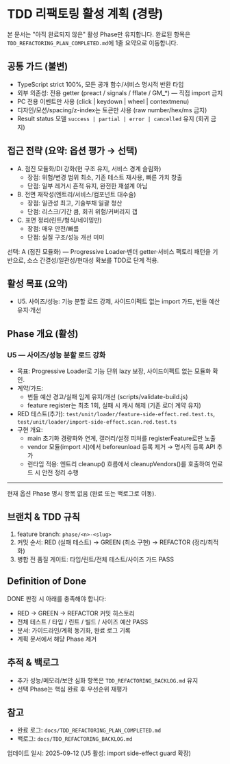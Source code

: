 # TDD 리팩토링 활성 계획 (경량)

본 문서는 "아직 완료되지 않은" 활성 Phase만 유지합니다. 완료된 항목은
`TDD_REFACTORING_PLAN_COMPLETED.md`에 1줄 요약으로 이동합니다.

## 공통 가드 (불변)

- TypeScript strict 100%, 모든 공개 함수/서비스 명시적 반환 타입
- 외부 의존성: 전용 getter (preact / signals / fflate / GM\_\*) — 직접 import
  금지
- PC 전용 이벤트만 사용 (click | keydown | wheel | contextmenu)
- 디자인/모션/spacing/z-index는 토큰만 사용 (raw number/hex/ms 금지)
- Result status 모델 `success | partial | error | cancelled` 유지 (회귀 금지)

## 접근 전략 (요약: 옵션 평가 → 선택)

- A. 점진 모듈화/DI 강화(현 구조 유지, 서비스 경계 슬림화)
  - 장점: 위험/변경 범위 최소, 기존 테스트 재사용, 빠른 가치 창출
  - 단점: 일부 레거시 흔적 유지, 완전한 재설계 아님
- B. 전면 재작성(엔트리/서비스/컴포넌트 대수술)
  - 장점: 일관성 최고, 기술부채 일괄 청산
  - 단점: 리스크/기간 큼, 회귀 위험/커버리지 갭
- C. 표면 정리(린트/형식/네이밍만)
  - 장점: 매우 안전/빠름
  - 단점: 실질 구조/성능 개선 미미

선택: A (점진 모듈화) — Progressive Loader·벤더 getter·서비스 팩토리 패턴을
기반으로, 소스 간결성/일관성/현대성 확보를 TDD로 단계 적용.

## 활성 목표 (요약)

- U5. 사이즈/성능: 기능 분할 로드 강제, 사이드이펙트 없는 import 가드, 번들 예산
  유지·개선

## Phase 개요 (활성)

<!-- U2는 2025-09-12에 완료되어 완료 로그로 이동되었습니다. -->

<!-- U4는 2025-09-12에 완료되어 완료 로그로 이동되었습니다. -->

### U5 — 사이즈/성능 분할 로드 강화

- 목표: Progressive Loader로 기능 단위 lazy 보장, 사이드이펙트 없는 모듈화 확인.
- 계약/가드:
  - 번들 예산 경고/실패 임계 유지/개선 (scripts/validate-build.js)
  - feature register는 최초 1회, 실패 시 캐시 해제 (기존 로더 계약 유지)
- RED 테스트(추가): `test/unit/loader/feature-side-effect.red.test.ts`,
  `test/unit/loader/import-side-effect.scan.red.test.ts`
- 구현 개요:
  - main 초기화 경량화와 연계, 갤러리/설정 피처를 registerFeature로만 노출
  - vendor 모듈(import 시)에서 beforeunload 등록 제거 → 명시적 등록 API 추가
  - 런타임 적용: 엔트리 cleanup() 흐름에서 cleanupVendors()를 호출하여 언로드 시
    안전 정리 수행

---

현재 옵션 Phase 명시 항목 없음 (완료 또는 백로그로 이동).

## 브랜치 & TDD 규칙

1. feature branch: `phase/<n>-<slug>`
2. 커밋 순서: RED (실패 테스트) → GREEN (최소 구현) → REFACTOR (정리/최적화)
3. 병합 전 품질 게이트: 타입/린트/전체 테스트/사이즈 가드 PASS

## Definition of Done

DONE 판정 시 아래를 충족해야 합니다:

- RED → GREEN → REFACTOR 커밋 히스토리
- 전체 테스트 / 타입 / 린트 / 빌드 / 사이즈 예산 PASS
- 문서: 가이드라인/계획 동기화, 완료 로그 기록
- 계획 문서에서 해당 Phase 제거

## 추적 & 백로그

- 추가 성능/메모리/보안 심화 항목은 `TDD_REFACTORING_BACKLOG.md` 유지
- 선택 Phase는 핵심 완료 후 우선순위 재평가

## 참고

- 완료 로그: `docs/TDD_REFACTORING_PLAN_COMPLETED.md`
- 백로그: `docs/TDD_REFACTORING_BACKLOG.md`

업데이트 일시: 2025-09-12 (U5 활성: import side-effect guard 확장)
